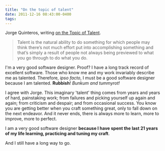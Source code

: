 ```yaml
---
title: "On the topic of talent"
date: 2011-12-16 08:43:00-0400
tags: 
---
```


Jorge Quinteros, writing [on the Topic of Talent](http://folio.jorgeq.com/post/14221217462/on-the-topic-of-talent).

> Talent is the natural ability to do something for which people may think there’s not much effort put into accomplishing something and that’s simply a result of people not always being previewed to what you go through to do what you do.

I'm a very good software designer. Proof? I have a long track record of excellent software. Those who know me and my work invariably describe me as talented. Therefore, *ipso facto*, I must be a good software designer because I am talented. **Rubbish**! *Bunkum and tummyrot!*

I agree with Jorge.  This imaginary 'talent' thing comes from years and years of hard, painstaking work; from failures and picking yourself up again and again; from criticism and despair; and from occasional success.  You know you are getting better when you craft something great, only to fall down on the next endeavor. And it never ends, there is always more to learn, more to improve, more to perfect.

I am a very good software designer **because I have spent the last 21 years of my life learning, practicing and tuning my craft**. 

And I still have a long way to go.
